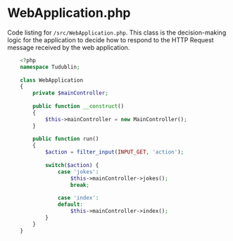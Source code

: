 
# WebApplication.php

Code listing for `/src/WebApplication.php`. This class is the decision-making logic for the application to decide how to respond to the HTTP Request message received by the web application.

```php
    <?php
    namespace Tudublin;
    
    class WebApplication
    {
        private $mainController;
    
        public function __construct()
        {
            $this->mainController = new MainController();
        }
    
        public function run()
        {
            $action = filter_input(INPUT_GET, 'action');
    
            switch($action) {
                case 'jokes':
                    $this->mainController->jokes();
                    break;
    
                case 'index':
                default:
                    $this->mainController->index();
            }
        }
    }
```

    
